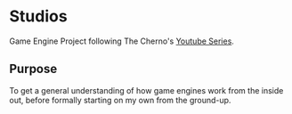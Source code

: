 # Studios
Game Engine Project following The Cherno's [Youtube Series](https://www.youtube.com/playlist?list=PLlrATfBNZ98dC-V-N3m0Go4deliWHPFwT).

## Purpose
To get a general understanding of how game engines work from the inside out, before formally starting on my own from the ground-up.